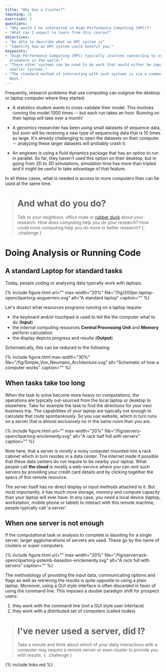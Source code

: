 ```yaml
---
title: "Why Use a Cluster?"
teaching: 15
exercises: 5
questions:
- "Why would I be interested in High Performance Computing (HPC)?"
- "What can I expect to learn from this course?"
objectives:
- "Be able to describe what an HPC system is"
- "Identify how an HPC system could benefit you."  
keypoints:
- "High Performance Computing (HPC) typically involves connecting to very large computing systems
  elsewhere in the world."
- "These other systems can be used to do work that would either be impossible or much slower or
  smaller systems."
- "The standard method of interacting with such systems is via a command line interface called
  Bash."
---
```


Frequently, research problems that use computing can outgrow the desktop or laptop computer where
they started:

* A statistics student wants to cross-validate their model. This involves running the model 1000
  times -- but each run takes an hour. Running on their laptop will take over a month!

* A genomics researcher has been using small datasets of sequence data, but soon will be receiving a
  new type of sequencing data that is 10 times as large. It's already challenging to open the
  datasets on their computer -- analyzing these larger datasets will probably crash it.

* An engineer is using a fluid dynamics package that has an option to run in parallel. So far, they
  haven't used this option on their desktop, but in going from 2D to 3D simulations, simulation time
  has more than tripled and it might be useful to take advantage of that feature.

In all these cases, what is needed is access to more computers than can be used at the same time.

> # And what do you do?
> 
> Talk to your neighbour, office mate or [rubber duck](https://rubberduckdebugging.com/) about your
> research. How does computing help you do your research? 
> How could more computing help you do more or better research?
{: .challenge }


# Doing Analysis or Running Code

## A standard Laptop for standard tasks

Today, people coding or analysing data typically work with laptops.
 
{% include figure.html url="" max-width="20%" file="/fig/200px-laptop-openclipartorg-aoguerrero.svg" alt="A standard laptop"
caption="" %}

Let's dissect what resources programs running on a laptop require:
- the keyboard and/or touchpad is used to tell the the computer what to do (**Input**)
- the internal computing resources **Central Processing Unit** and **Memory** perform calculation
- the display depicts progress and results (**Output**)

Schematically, this can be reduced to the following:

{% include figure.html max-width="30%" file="/fig/Simple_Von_Neumann_Architecture.svg" alt="Schematic of how a computer works"
caption="" %}


## When tasks take too long

When the task to solve become more heavy on computations, the operations are typically out-sourced 
from the local laptop or desktop to elsewhere. Take for example the task to find the directions for
your next business trip. The capabilities of your laptop are typically not enough to calculate that 
route spontaneously. So you use website, which in turn runs on a server that is almost exclusively 
no in the same room than you are.

{% include figure.html url="" max-width="20%" file="/fig/servers-openclipartorg-ericlemerdy.svg" alt="A rack half full with servers"
caption="" %}

Note here, that a server is mostly a noisy computer mounted into a rack cabinet which in turn 
resides in a data center. The internet made it possible that these data centers do not require to 
be nearby your laptop. What people call **the cloud** is mostly a web-service where you can rent 
such servers by providing your credit card details and by clicking together the specs of this remote
resource.

The server itself has no direct display or input methods attached to it. But most importantly, it 
has much more storage, memory and compute capacity than your laptop will ever have. In any case, you 
need a local device (laptop, workstation, mobile phone or tablet) to interact with this remote machine, 
people typically call 'a server'. 

## When one server is not enough

If the computational task or analysis to complete is daunting for a single server, larger 
agglomerations of servers are used. These go by the name of clusters or super computers.

{% include figure.html url="" max-width="20%" file="/fig/serverrack-openclipartorg-psteinb-basedon-ericlemerdy.svg" alt="A rack full with servers"
caption="" %}

The methodology of providing the input data, communicating options and flags as well as retrieving the 
results is quite opposite to using a plain laptop. Moreover, using a GUI style interface is often 
discarded in favor of using the command line. This imposes a double paradigm shift for prospect users:

1. they work with the command line (not a GUI style user interface)
2. they work with a distributed set of computers (called nodes)

> # I've never used a server, did I?
> 
> Take a minute and think about which of your daily interactions with a computer may require a remote 
> server or even cluster to provide you with results. 
{: .challenge }

{% include links.md %}
